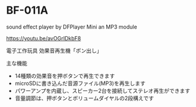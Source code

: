 # BF-011A
sound effect player by DFPlayer Mini an MP3 module

https://youtu.be/avOGrIDkbF8

電子工作玩具
効果音再生機「ポン出し」

主な機能

-	14種類の効果音を押ボタンで再生できます
- microSDに書き込んだ音源ファイル(MP3)を再生します
- パワーアンプを内蔵し、スピーカー2台を接続してステレオ再生ができます
- 音量調節は、押ボタンとボリュームダイヤルの2段構えです

